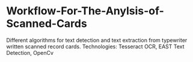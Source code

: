 # Workflow-For-The-Anylsis-of-Scanned-Cards
Different algorithms for text detection and text extraction from typewriter written scanned record cards.
Technologies: Tesseract OCR, EAST Text Detection, OpenCv
